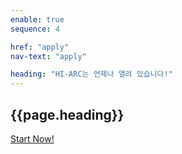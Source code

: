 ```yaml
---
enable: true
sequence: 4

href: "apply"
nav-text: "apply"

heading: "HI-ARC는 언제나 열려 있습니다!"
---
```


<section class="bg-dark text-white" id="{{page.href}}">
    <div class="container text-center">
        <h2 class="mb-4">{{page.heading}}</h2>
        <a class="btn btn-light btn-xl sr-button" href="">Start Now!</a>
    </div>
</section>